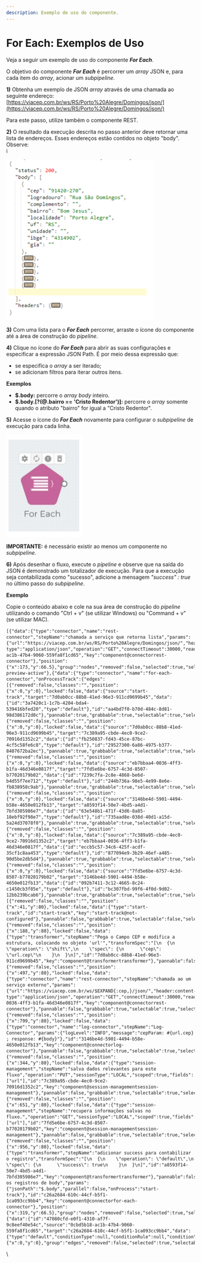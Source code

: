 ```yaml
---
description: Exemplo de uso do componente.
---
```


# For Each: Exemplos de Uso

Veja a seguir um exemplo de uso do componente _**For Each**_.

O objetivo do componente _**For Each**_ é percorrer um _array_ JSON e, para cada item do _array_, acionar um _subpipeline_.

**1)** Obtenha um exemplo de JSON _array_ através de uma chamada ao seguinte endereço: [https://viacep.com.br/ws/RS/Porto%20Alegre/Domingos/json/](https://viacep.com.br/ws/RS/Porto%20Alegre/Domingos/json/)

Para este passo, utilize também o componente REST.

**2)** O resultado da execução descrita no passo anterior deve retornar uma lista de endereços. Esses endereços estão contidos no objeto "body". Observe:\
i

![](<../../../.gitbook/assets/for each usos.png>)



**3)** Com uma lista para o _**For Each**_ percorrer, arraste o ícone do componente até a área de construção do _pipeline_.

**4)** Clique no ícone do _**For Each**_ para abrir as suas configurações e especificar a expressão JSON Path. É por meio dessa expressão que:

* se especifica o _array_ a ser iterado;
* se adicionam filtros para iterar outros itens.

**Exemplos**

* **$.body:** percorre o _array body_ inteiro.
* **$.body.\[?(@.bairro == 'Cristo Redentor')]:** percorre o _array_ somente quando o atributo "bairro" for igual a "Cristo Redentor".

**5)** Acesse o ícone do _**For Each**_ novamente para configurar o _subpipeline_ de execução para cada linha.

![](<../../../.gitbook/assets/for each usos1.png>)



**IMPORTANTE:** é necessário existir ao menos um componente no _subpipeline_.

**6)** Após desenhar o fluxo, execute o _pipeline_ e observe que na saída do JSON é demonstrado um totalizador de execução. Para que a execução seja contabilizada como "sucesso", adicione a mensagem _"success" : true_ no último passo do _subpipeline_.

**Exemplo**

Copie o conteúdo abaixo e cole na sua área de construção do _pipeline_ utilizando o comando "Ctrl + v" (se utilizar Windows) ou "Command + v" (se utilizar MAC).

```
[{"data":{"type":"connector","name":"rest-connector","stepName":"chamada a serviço que retorna lista","params":{"url":"https://viacep.com.br/ws/RS/Porto%20Alegre/Domingos/json/","header:content-type":"application/json","operation":"GET","connectTimeout":30000,"readTimeout":30000,"advanced":false},"accountLabel":"","id":"0cbd5b18-ac1b-47b4-9060-559fa8f1cd65","key":"component@connectorrest-connector"},"position":{"x":173,"y":66.5},"group":"nodes","removed":false,"selected":true,"selectable":true,"locked":false,"grabbable":true,"pannable":false,"classes":"eh-preview-active"},{"data":{"type":"connector","name":"for-each-connector","onProcessTrack":{"edges":[{"removed":false,"classes":"","position":{"x":0,"y":0},"locked":false,"data":{"source":"start-track","target":"7d0ab0cc-88b8-41ed-96e3-911cd9699b45","data":{"id":"3a7420c1-1c7b-4204-bda4-539416bfed20","type":"default"},"id":"aa4bd7f0-b70d-484c-8d81-98d386172d0c"},"pannable":true,"grabbable":true,"selectable":true,"selected":false,"group":"edges"},{"removed":false,"classes":"","position":{"x":0,"y":0},"locked":false,"data":{"source":"7d0ab0cc-88b8-41ed-96e3-911cd9699b45","target":"7c389a95-cbde-4ec0-9ce2-70916d1352c2","data":{"id":"fb250837-fd43-45ce-87bc-4cf5c58fe6c8","type":"default"},"id":"29527300-6a86-4975-b377-8407672ba2ec"},"pannable":true,"grabbable":true,"selectable":true,"selected":false,"group":"edges"},{"removed":false,"classes":"","position":{"x":0,"y":0},"locked":false,"data":{"source":"eb7bbaa4-0036-4ff3-b1fa-46d346e0817f","target":"7fd5e6be-6757-4c3d-8507-b77020179b02","data":{"id":"7239c7fa-2c8e-4868-be6d-b4d55f7ee712","type":"default"},"id":"244b736a-98e5-4e99-8e6e-fb838958c9ab"},"pannable":true,"grabbable":true,"selectable":true,"selected":false,"group":"edges"},{"removed":false,"classes":"","position":{"x":0,"y":0},"locked":false,"data":{"source":"3146be4d-5901-4494-b58e-4650e012fb13","target":"a8593f14-50e7-4bd5-a4d1-7bfd305986e7","data":{"id":"63e548b1-471f-43d6-8a85-18ebf92f98e7","type":"default"},"id":"735aad8e-038d-40d1-a15d-5a24d37078f0"},"pannable":true,"grabbable":true,"selectable":true,"selected":false,"group":"edges"},{"removed":false,"classes":"","position":{"x":0,"y":0},"locked":false,"data":{"source":"7c389a95-cbde-4ec0-9ce2-70916d1352c2","target":"eb7bbaa4-0036-4ff3-b1fa-46d346e0817f","data":{"id":"eccb5c57-34c6-425f-acdf-35cf1c8aa453","type":"default"},"id":"877094e9-3b29-46ef-a485-90d5be2db5d4"},"pannable":true,"grabbable":true,"selectable":true,"selected":false,"group":"edges"},{"removed":false,"classes":"","position":{"x":0,"y":0},"locked":false,"data":{"source":"7fd5e6be-6757-4c3d-8507-b77020179b02","target":"3146be4d-5901-4494-b58e-4650e012fb13","data":{"id":"092b7411-3c12-4665-8c24-c1450cb3f85e","type":"default"},"id":"bc307fbd-99f6-4f0d-9d02-12bb239bcab6"},"pannable":true,"grabbable":true,"selectable":true,"selected":false,"group":"edges"}],"nodes":[{"removed":false,"classes":"","position":{"x":41,"y":80},"locked":false,"data":{"type":"start-track","id":"start-track","key":"start-track@not-configured"},"pannable":false,"grabbable":true,"selectable":false,"selected":false,"group":"nodes"},{"removed":false,"classes":"","position":{"x":188,"y":80},"locked":false,"data":{"type":"transformer","stepName":"Pega o Campo CEP e modifica a estrutura, colocando no objeto 'url'","transformSpec":"[\n  {\n    \"operation\": \"shift\",\n    \"spec\": {\n      \"cep\": \"url.cep\"\n    }\n  }\n]","id":"7d0ab0cc-88b8-41ed-96e3-911cd9699b45","key":"component@transformertransformer"},"pannable":false,"grabbable":true,"selectable":true,"selected":false,"group":"nodes"},{"removed":false,"classes":"","position":{"x":497,"y":80},"locked":false,"data":{"type":"connector","name":"rest-connector","stepName":"chamada ao um serviço externo","params":{"url":"https://viacep.com.br/ws/$EXPAND{:cep,}/json/","header:content-type":"application/json","operation":"GET","connectTimeout":30000,"readTimeout":30000,"advanced":false},"accountLabel":"","id":"eb7bbaa4-0036-4ff3-b1fa-46d346e0817f","key":"component@connectorrest-connector"},"pannable":false,"grabbable":true,"selectable":true,"selected":false,"group":"nodes"},{"removed":false,"classes":"","position":{"x":799,"y":80},"locked":false,"data":{"type":"connector","name":"log-connector","stepName":"Log-Connector","params":{"logLevel":"INFO","message":"cepParam: #{url.cep} ; response: #{body}"},"id":"3146be4d-5901-4494-b58e-4650e012fb13","key":"component@connectorlog-connector"},"pannable":false,"grabbable":true,"selectable":true,"selected":false,"group":"nodes"},{"removed":false,"classes":"","position":{"x":344,"y":80},"locked":false,"data":{"type":"session-management","stepName":"salva dados relevantes para este fluxo","operation":"PUT","sessionType":"LOCAL","scoped":true,"fields":["url"],"id":"7c389a95-cbde-4ec0-9ce2-70916d1352c2","key":"component@session-managementsession-management"},"pannable":false,"grabbable":true,"selectable":true,"selected":false,"group":"nodes"},{"removed":false,"classes":"","position":{"x":651,"y":80},"locked":false,"data":{"type":"session-management","stepName":"recupera informações salvas no fluxo.","operation":"GET","sessionType":"LOCAL","scoped":true,"fields":["url"],"id":"7fd5e6be-6757-4c3d-8507-b77020179b02","key":"component@session-managementsession-management"},"pannable":false,"grabbable":true,"selectable":true,"selected":false,"group":"nodes"},{"removed":false,"classes":"","position":{"x":956,"y":80},"locked":false,"data":{"type":"transformer","stepName":"adicionar success para contabilizar o registro","transformSpec":"[\n  {\n    \"operation\": \"default\",\n    \"spec\": {\n      \"success\": true\n    }\n  }\n]","id":"a8593f14-50e7-4bd5-a4d1-7bfd305986e7","key":"component@transformertransformer"},"pannable":false,"grabbable":true,"selectable":true,"selected":false,"group":"nodes"}]},"stepName":"itera os registros de body","params":{"jsonPath":"$.body","parallel":false,"onProcess":"start-track"},"id":"c26a2684-610c-44cf-b5f1-1ca093cc9bb4","key":"component@connectorfor-each-connector"},"position":{"x":319,"y":66.5},"group":"nodes","removed":false,"selected":true,"selectable":true,"locked":false,"grabbable":true,"pannable":false,"classes":""},{"data":{"id":"47080cfd-e0f1-4310-af7f-9c8eef40e54c","source":"0cbd5b18-ac1b-47b4-9060-559fa8f1cd65","target":"c26a2684-610c-44cf-b5f1-1ca093cc9bb4","data":{"type":"default","conditionType":null,"conditionRule":null,"condition":null,"label":null}},"position":{"x":0,"y":0},"group":"edges","removed":false,"selected":true,"selectable":true,"locked":false,"grabbable":true,"pannable":true,"classes":""}]
```

\
